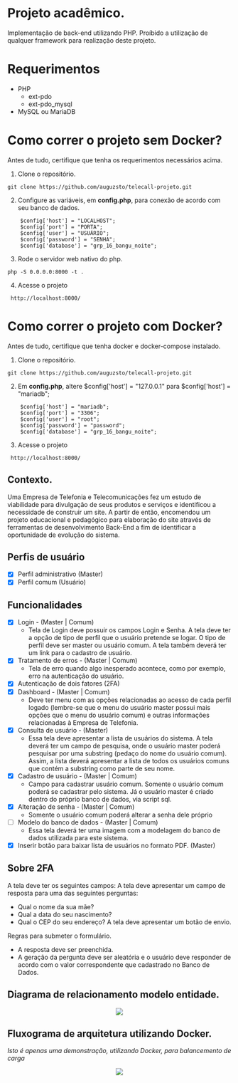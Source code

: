 # Projeto acadêmico.

Implementação de back-end utilizando PHP. Proíbido a utilização de qualquer framework para realização deste projeto.

# Requerimentos
- PHP
    - ext-pdo
    - ext-pdo_mysql
- MySQL ou MariaDB

# Como correr o projeto sem Docker?
Antes de tudo, certifique que tenha os requerimentos necessários acima.
1. Clone o repositório.
```
git clone https://github.com/auguzsto/telecall-projeto.git
```
2. Configure as variáveis, em **config.php**, para conexão de acordo com seu banco de dados.
```
    $config['host'] = "LOCALHOST";
    $config['port'] = "PORTA";
    $config['user'] = "USUÁRIO";
    $config['password'] = "SENHA";
    $config['database'] = "grp_16_bangu_noite";

```
3. Rode o servidor web nativo do php.
```
php -S 0.0.0.0:8000 -t .
```
4. Acesse o projeto
```
 http://localhost:8000/
```
# Como correr o projeto com Docker?
Antes de tudo, certifique que tenha docker e docker-compose instalado.
1. Clone o repositório.
```
git clone https://github.com/auguzsto/telecall-projeto.git
```
2. Em **config.php**, altere $config['host'] = "127.0.0.1" para $config['host'] = "mariadb";
```
    $config['host'] = "mariadb";
    $config['port'] = "3306";
    $config['user'] = "root";
    $config['password'] = "password";
    $config['database'] = "grp_16_bangu_noite";

```
3. Acesse o projeto
```
 http://localhost:8000/
```

## Contexto.
Uma Empresa de Telefonia e Telecomunicações fez um estudo de viabilidade para divulgação de seus
produtos e serviços e identificou a necessidade de construir um site.
A partir de então, encomendou um projeto educacional e pedagógico para elaboração do site através
de ferramentas de desenvolvimento Back-End a fim de identificar a oportunidade de evolução do
sistema.

## Perfis de usuário
- [x] Perfil administrativo (Master)
- [x] Perfil comum (Usuário)

## Funcionalidades
- [x] Login - (Master | Comum)
    - Tela de Login deve possuir os campos Login e
Senha. A tela deve ter a opção de tipo de
perfil que o usuário pretende se logar. O tipo
de perfil deve ser master ou usuário comum.
A tela também deverá ter um link para o
cadastro de usuário.
- [x] Tratamento de erros - (Master | Comum)
    - Tela de erro quando algo inesperado
acontece, como por exemplo, erro na
autenticação do usuário.
- [x] Autenticação de dois fatores (2FA)
- [x] Dashboard - (Master | Comum)
    - Deve ter menu com as opções relacionadas
ao acesso de cada perfil logado (lembre-se
que o menu do usuário master possui mais
opções que o menu do usuário comum) e
outras informações relacionadas à Empresa
de Telefonia.
- [x] Consulta de usuário - (Master)
    - Essa tela deve apresentar a lista de usuários
do sistema. A tela deverá ter um campo de
pesquisa, onde o usuário master poderá
pesquisar por uma substring (pedaço do
nome do usuário comum). Assim, a lista
deverá apresentar a lista de todos os
usuários comuns que contém a substring
como parte de seu nome.
- [x] Cadastro de usuário - (Master | Comum)
    - Campo para cadastrar usuário comum.
Somente o usuário comum poderá se
cadastrar pelo sistema. Já o usuário master é
criado dentro do próprio banco de dados, via
script sql.
- [x] Alteração de senha - (Master | Comum)
    - Somente o usuário comum poderá alterar a
senha dele próprio
- [ ] Modelo do banco de dados - (Master | Comum)
    - Essa tela deverá ter uma imagem com a
modelagem do banco de dados utilizada para
este sistema.
- [x] Inserir botão para baixar lista de usuários no formato PDF. (Master)

## Sobre 2FA
A tela deve ter os seguintes campos:
A tela deve apresentar um campo de resposta para uma das seguintes perguntas:

- Qual o nome da sua mãe?
- Qual a data do seu nascimento?
- Qual o CEP do seu endereço?
A tela deve apresentar um botão de envio.

Regras para submeter o formulário.
- A resposta deve ser preenchida.
- A geração da pergunta deve ser aleatória e o usuário deve responder de acordo com o valor
correspondente que cadastrado no Banco de Dados.

## Diagrama de relacionamento modelo entidade.
<div align='center'><img src = 'https://i.imgur.com/q8A2f79.png'></div>

## Fluxograma de arquitetura utilizando Docker.
<i> Isto é apenas uma demonstração, utilizando Docker, para balancemento de carga</i>
<div align='center'><img src= 'https://i.imgur.com/I92P25k.png'></div>